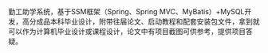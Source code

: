 ﻿勤工助学系统，基于SSM框架（Spring、Spring MVC、MyBatis）+MySQL开发，高分成品本科毕业设计，附带往届论文、启动教程和配套安装包文件，拿到就可以作为计算机毕业设计或课程设计，论文中有项目截图可供参考，提供项目答疑。